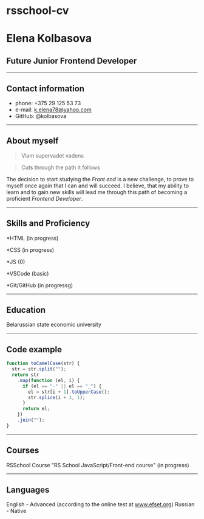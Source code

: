 # rsschool-cv


# **Elena Kolbasova**

## **Future Junior Frontend Developer**

*********

## **Сontact information**

- phone: +375 29 125 53 73
- e-mail: <k.elena78@yahoo.com>
- GitHub: @kolbasova

*********

## **About myself**

> Viam supervadet vadens

> Cuts through the path it follows

The decision to start studying the _Front end_ is a new challenge, to prove to myself once again that I can and will succeed.
I believe, that my ability to learn and to gain new skills will lead me through this path of becoming a proficient _Frontend Developer_.

*********

## **Skills and Proficiency**

*HTML (in progress)

*CSS (in progress)

*JS (0)

*VSCode (basic)

*Git/GitHub (in progressg)

*********

## **Education**

Belarussian state economic university

*********

## **Code example**

```javascript
function toCamelCase(str) {
  str = str.split("");
  return str
    .map(function (el, i) {
      if (el == "-" || el == "_") {
        el = str[i + 1].toUpperCase();
        str.splice(i + 1, 1);
      }
      return el;
    })
    .join("");
}
```

*********

## **Courses**

RSSchool Course "RS School JavaScript/Front-end course" (in progress)

*********

## **Languages**

English - Advanced (according to the online test at www.efset.org)
Russian - Native
